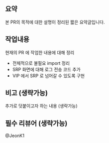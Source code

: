 ## 요약
본 PR의 목적에 대한 설명이 정리된 짧은 요약글입니다.
 
## 작업내용
현재의 PR 에 작업한 내용에 대해 정리
- 전체적으로 불필요 import 정리
- SRP 화면에 대해 로그 전송 코드 추가
- VIP 에서 SRP 로 넘어갈 수 있도록 구현
 
## 비고 (생략가능)
추가로 덧붙이고자 하는 내용 (생략가능)
 
## 필수 리뷰어 (생략가능)
@JeonK1
